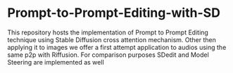 # Prompt-to-Prompt-Editing-with-SD
This repository hosts the implementation of Prompt to Prompt Editing technique using Stable Diffusion cross attention mechanism. Other then applying it to images we offer a first attempt application to audios using the same p2p with Riffusion. For comparison purposes SDedit and Model Steering are implemented as well

